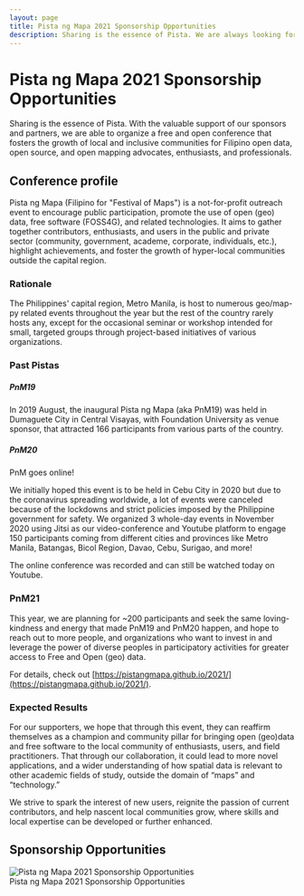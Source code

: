 ```yaml
---
layout: page
title: Pista ng Mapa 2021 Sponsorship Opportunities
description: Sharing is the essence of Pista. We are always looking for partners who would like to help us make the Pista a success.
---
```

<h1 class="color-pnm-blue mb-4">Pista ng Mapa 2021 Sponsorship Opportunities</h1>

Sharing is the essence of Pista. With the valuable support of our sponsors and partners, we are able to organize a free and open conference that fosters the growth of local and inclusive communities for Filipino open data, open source, and open mapping advocates, enthusiasts, and professionals. 

## Conference profile

Pista ng Mapa  (Filipino for "Festival of Maps") is a not-for-profit outreach event to encourage public participation, promote the use of open (geo) data, free software (FOSS4G), and related technologies. It aims to gather together contributors, enthusiasts, and users in the public and private sector (community, government, academe, corporate, individuals, etc.), highlight achievements, and foster the growth of hyper-local communities outside the capital region.

### Rationale

The Philippines' capital region, Metro Manila, is host to numerous geo/map-py related events throughout the year but the rest of the country rarely hosts any, except for the occasional seminar or workshop intended for small, targeted groups through project-based initiatives of various organizations.

### Past Pistas

##### PnM19

In 2019 August, the inaugural Pista ng Mapa (aka PnM19) was held in Dumaguete City in Central Visayas, with Foundation University as venue sponsor, that attracted 166 participants from various parts of the country.

##### PnM20

PnM goes online! 

We initially hoped this event is to be held in Cebu City in 2020 but due to the coronavirus spreading worldwide,  a lot of events were canceled because of the lockdowns and strict policies imposed by the Philippine government for safety. We organized 3 whole-day events in November 2020 using Jitsi as our video-conference and Youtube platform to engage 150 participants coming from different cities and provinces like Metro Manila, Batangas, Bicol Region, Davao, Cebu, Surigao, and more! 

The online conference was recorded and can still be watched today on Youtube. 

### PnM21

This year, we are planning for ~200 participants and seek the same loving-kindness and energy that made PnM19 and PnM20 happen, and hope to reach out to more people, and organizations who want to invest in and leverage the power of diverse peoples in participatory activities for greater access to Free and Open (geo) data.

For details, check out [https://pistangmapa.github.io/2021/](https://pistangmapa.github.io/2021/).

### Expected Results

For our supporters, we hope that through this event, they can reaffirm themselves as a champion and community pillar for bringing open (geo)data and free software to the local community of enthusiasts, users, and field practitioners. That through our collaboration, it could lead to more novel applications, and a wider understanding of how spatial data is relevant to other academic fields of study, outside the domain of “maps” and “technology.”

We strive to spark the interest of new users, reignite the passion of current contributors, and help nascent local communities grow, where skills and local expertise can be developed or further enhanced.

## Sponsorship Opportunities

<div><img class="img-fluid post-img img-shadow mb-2" src="{{ site.baseurl }}/assets/img/site/sponsorship-opportunities.png" alt="Pista ng Mapa 2021 Sponsorship Opportunities"><figcaption class="figure-caption text-center">Pista ng Mapa 2021 Sponsorship Opportunities</figcaption></div>